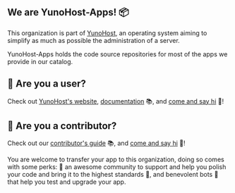 ## We are YunoHost-Apps! :package:

This organization is part of [YunoHost](https://github.com/YunoHost),
an operating system aiming to simplify as much as possible the administration of a server.

YunoHost-Apps holds the code source repositories for most of the apps we provide in our catalog.

## :raising_hand: Are you a user?
Check out [YunoHost's website](https://yunohost.org),
[documentation](https://yunohost.org) :books:,
and [come and say hi](https://yunohost.org/chat_rooms) :vulcan_salute:!

## :construction_worker: Are you a contributor?
Check out our [contributor's guide](https://yunohost.org/contributordoc) :books:,
and [come and say hi](https://yunohost.org/chat_rooms) :vulcan_salute:!

You are welcome to transfer your app to this organization, doing so comes with some perks:
:love_you_gesture: an awesome community to support and help you polish your code and bring it to the highest standards :rocket:,
and benevolent bots :robot: that help you test and upgrade your app.
